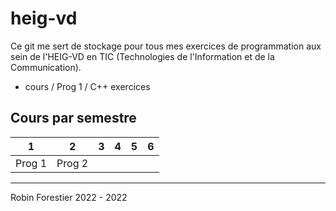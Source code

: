 # heig-vd

Ce git me sert de stockage pour tous mes exercices de programmation aux sein de 
l'HEIG-VD en TIC (Technologies de l'Information et de la Communication).

* cours / Prog 1 / C++ exercices

## Cours par semestre

| 1      | 2      | 3   | 4   | 5   | 6   |
|--------|--------|-----|-----|-----|-----|
| Prog 1 | Prog 2 |     |     |     |     |


---

Robin Forestier 2022 - 2022
